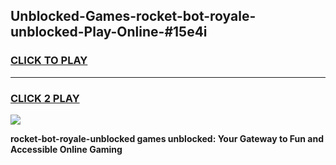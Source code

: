 
## Unblocked-Games-rocket-bot-royale-unblocked-Play-Online-#15e4i
<h3>
<a href="https://premium.freeplayer.one?title=rocket-bot-royale-unblocked&ref=27F">CLICK TO PLAY</a></h3>
<hr>

<h3>
<a href="https://premium.freeplayer.one?title=rocket-bot-royale-unblocked&ref=27F">CLICK 2 PLAY</a>
  
</h3>

<a href="https://premium.freeplayer.one?title=rocket-bot-royale-unblocked&ref=27F"><img src="https://clearcache.store/games.png"></a>


**rocket-bot-royale-unblocked games unblocked: Your Gateway to Fun and Accessible Online Gaming**
